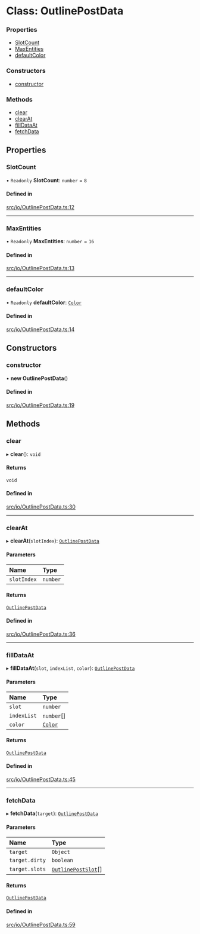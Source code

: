 # Class: OutlinePostData


### Properties

- [SlotCount](OutlinePostData.md#slotcount)
- [MaxEntities](OutlinePostData.md#maxentities)
- [defaultColor](OutlinePostData.md#defaultcolor)

### Constructors

- [constructor](OutlinePostData.md#constructor)

### Methods

- [clear](OutlinePostData.md#clear)
- [clearAt](OutlinePostData.md#clearat)
- [fillDataAt](OutlinePostData.md#filldataat)
- [fetchData](OutlinePostData.md#fetchdata)

## Properties

### SlotCount

• `Readonly` **SlotCount**: `number` = `8`

#### Defined in

[src/io/OutlinePostData.ts:12](https://github.com/Orillusion/orillusion/blob/main/src/io/OutlinePostData.ts#L12)

___

### MaxEntities

• `Readonly` **MaxEntities**: `number` = `16`

#### Defined in

[src/io/OutlinePostData.ts:13](https://github.com/Orillusion/orillusion/blob/main/src/io/OutlinePostData.ts#L13)

___

### defaultColor

• `Readonly` **defaultColor**: [`Color`](Color.md)

#### Defined in

[src/io/OutlinePostData.ts:14](https://github.com/Orillusion/orillusion/blob/main/src/io/OutlinePostData.ts#L14)

## Constructors

### constructor

• **new OutlinePostData**()

#### Defined in

[src/io/OutlinePostData.ts:19](https://github.com/Orillusion/orillusion/blob/main/src/io/OutlinePostData.ts#L19)

## Methods

### clear

▸ **clear**(): `void`

#### Returns

`void`

#### Defined in

[src/io/OutlinePostData.ts:30](https://github.com/Orillusion/orillusion/blob/main/src/io/OutlinePostData.ts#L30)

___

### clearAt

▸ **clearAt**(`slotIndex`): [`OutlinePostData`](OutlinePostData.md)

#### Parameters

| Name | Type |
| :------ | :------ |
| `slotIndex` | `number` |

#### Returns

[`OutlinePostData`](OutlinePostData.md)

#### Defined in

[src/io/OutlinePostData.ts:36](https://github.com/Orillusion/orillusion/blob/main/src/io/OutlinePostData.ts#L36)

___

### fillDataAt

▸ **fillDataAt**(`slot`, `indexList`, `color`): [`OutlinePostData`](OutlinePostData.md)

#### Parameters

| Name | Type |
| :------ | :------ |
| `slot` | `number` |
| `indexList` | `number`[] |
| `color` | [`Color`](Color.md) |

#### Returns

[`OutlinePostData`](OutlinePostData.md)

#### Defined in

[src/io/OutlinePostData.ts:45](https://github.com/Orillusion/orillusion/blob/main/src/io/OutlinePostData.ts#L45)

___

### fetchData

▸ **fetchData**(`target`): [`OutlinePostData`](OutlinePostData.md)

#### Parameters

| Name | Type |
| :------ | :------ |
| `target` | `Object` |
| `target.dirty` | `boolean` |
| `target.slots` | [`OutlinePostSlot`](OutlinePostSlot.md)[] |

#### Returns

[`OutlinePostData`](OutlinePostData.md)

#### Defined in

[src/io/OutlinePostData.ts:59](https://github.com/Orillusion/orillusion/blob/main/src/io/OutlinePostData.ts#L59)
